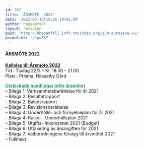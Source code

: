```yaml
---
id: 367
title: 'ÅRSMÖTE  2021'
date: '2022-03-15T15:16:30+01:00'
author: hbgsamfall
layout: revision
guid: 'http://hbgsamfall.info.tm/index.php/130-autosave-v1/'
permalink: '/?p=367'
---
```


####  **ÅRSMÖTE 2022**

**[Kallelse till Årsmöte 2022](http://www.hbgsamfall.win/wp-content/uploads/2022/03/Kallelse-till-arsstamma-2022.pdf)**  
Tid : Tisdag 22/3 – Kl. 18.30 – 21.00  
Plats : Prisma, Hässelby Gård

[<span style="color: #339966;">**<span style="text-decoration: underline;">Utskickade handlingar inför årsmötet</span>**</span>](http://www.hbgsamfall.win/wp-content/uploads/2022/03/Kallelse-till-arsstamma-2022-Komplett.pdf)  
– Bilaga 1: Verksamhetsberättelse för år 2021  
– Bilaga 2: Resultatrapport  
– Bilaga 2: Balansrapport  
– Bilaga 3: Revisionsberättelse  
– Bilaga 4: Underhålls- och förnyelseplan för år 2021  
– Bilaga 4: Kalkyl – Underhållsplan 2021  
– Bilaga 5: Utgifts- Inkomststat 2021 (Budget)  
– Bilaga 6: Uttaxering av årsavgiften för 2021  
– Bilaga 7: Valberedningens förslag till årsmötet 2021  
– Fullmakt
